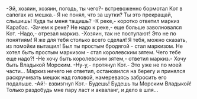   -Эй, хозяин, хозяин, погодь, ты чего?- встревоженно бормотал Кот в сапогах из мешка.- Я не понял, что за шутки? Ты это прекращай, слышишь! Куда ты меня тащишь?
-К реке,- коротко ответил маркиз Карабас.
-Зачем к реке? Не надо к реке,- еще больше заволновался Кот.
-Надо,- отрезал маркиз.
-Хозяин, так не поступают! Это не по понятиям! Я же для тебя столько всего сделал! Я тебя, можно сказать, из помойки вытащил! Был ты простым бродягой - стал маркизом. Не хотел быть простым маркизом - стал королевским зятем. Чего тебе еще надо?!
-Не хочу быть королевским зятем,- ответил маркиз.- Хочу быть Владыкой Морским.
-Ну-у,- протянул Кот.- Это уже не по моей части...
Маркиз ничего не ответил, остановился на берегу и принялся раскручивать мешок над головой, намереваясь забросить его подальше.
-Ай!- взвизгнул Кот.- Будешь! Будешь ты Морским Владыкой! Только раздобудь мне пару ласт и акваланг, и дело в шля...      